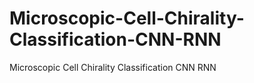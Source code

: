 # Microscopic-Cell-Chirality-Classification-CNN-RNN
Microscopic Cell Chirality Classification CNN RNN
